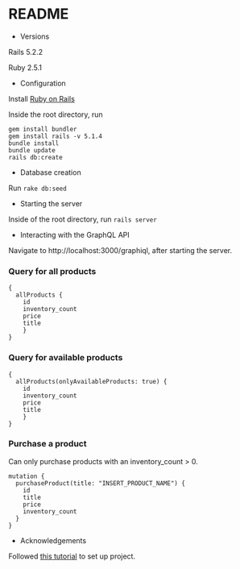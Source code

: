 # README

- Versions

Rails 5.2.2

Ruby 2.5.1

- Configuration

Install [Ruby on Rails](https://gorails.com/setup/)

Inside the root directory, run

```
gem install bundler
gem install rails -v 5.1.4
bundle install
bundle update
rails db:create
```

- Database creation

Run `rake db:seed`

- Starting the server

Inside of the root directory, run `rails server`

- Interacting with the GraphQL API

Navigate to http://localhost:3000/graphiql, after starting the server.

### Query for all products

```
{
  allProducts {
    id
    inventory_count
    price
    title
	}
}
```

### Query for available products

```
{
  allProducts(onlyAvailableProducts: true) {
    id
    inventory_count
    price
    title
	}
}
```

### Purchase a product

Can only purchase products with an inventory_count > 0.

```
mutation {
  purchaseProduct(title: "INSERT_PRODUCT_NAME") {
    id
    title
    price
    inventory_count
  }
}
```

- Acknowledgements

Followed [this tutorial](https://www.howtographql.com/graphql-ruby/0-introduction/) to set up project.
